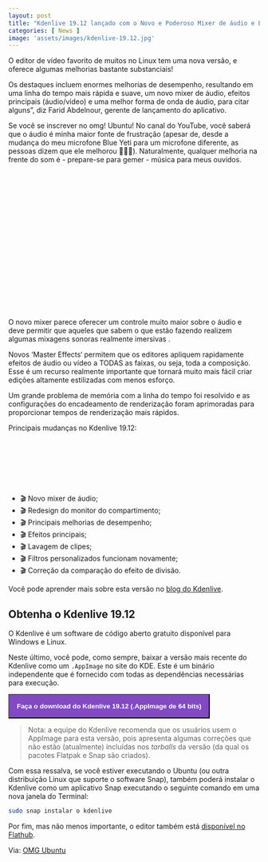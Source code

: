 ```yaml
---
layout: post
title: "Kdenlive 19.12 lançado com o Novo e Poderoso Mixer de áudio e Efeitos"
categories: [ News ]
image: 'assets/images/kdenlive-19.12.jpg'
---
```


O editor de vídeo favorito de muitos no Linux tem uma nova versão, e oferece algumas melhorias bastante substanciais!

Os destaques incluem enormes melhorias de desempenho, resultando em uma linha do tempo mais rápida e suave, um novo mixer de áudio, efeitos principais (áudio/vídeo) e uma melhor forma de onda de áudio, para citar alguns”, diz Farid Abdelnour, gerente de lançamento do aplicativo.

Se você se inscrever no omg! Ubuntu! No canal do YouTube, você saberá que o áudio é minha maior fonte de frustração (apesar de, desde a mudança do meu microfone Blue Yeti para um microfone diferente, as pessoas dizem que ele melhorou 💁🏻‍♂️). Naturalmente, qualquer melhoria na frente do som é - prepare-se para gemer - música para meus ouvidos.


<!-- QUADRADO -->
<script async src="//pagead2.googlesyndication.com/pagead/js/adsbygoogle.js"></script>
<ins class="adsbygoogle"
style="display:inline-block;width:336px;height:280px"
data-ad-client="ca-pub-2838251107855362"
data-ad-slot="5351066970"></ins>
<script>
(adsbygoogle = window.adsbygoogle || []).push({});
</script>

O novo mixer parece oferecer um controle muito maior sobre o áudio e deve permitir que aqueles que sabem o que estão fazendo realizem algumas mixagens sonoras realmente imersivas .

Novos ‘Master Effects‘ permitem que os editores apliquem rapidamente efeitos de áudio ou vídeo a TODAS as faixas, ou seja, toda a composição. Esse é um recurso realmente importante que tornará muito mais fácil criar edições altamente estilizadas com menos esforço.

Um grande problema de memória com a linha do tempo foi resolvido e as configurações do encadeamento de renderização foram aprimoradas para proporcionar tempos de renderização mais rápidos.

Principais mudanças no Kdenlive 19.12:

<!-- MINI ANÚNCIO -->
<script async src="//pagead2.googlesyndication.com/pagead/js/adsbygoogle.js"></script>
<!-- Games Root -->
<ins class="adsbygoogle"
style="display:inline-block;width:730px;height:95px"
data-ad-client="ca-pub-2838251107855362"
data-ad-slot="5351066970"></ins>
<script>
(adsbygoogle = window.adsbygoogle || []).push({});
</script>

- 🎬️  Novo mixer de áudio;
- 🎬️  Redesign do monitor do compartimento;
- 🎬️  Principais melhorias de desempenho;
- 🎬️  Efeitos principais;
- 🎬️  Lavagem de clipes;
- 🎬️  Filtros personalizados funcionam novamente;
- 🎬️  Correção da comparação do efeito de divisão.

Você pode aprender mais sobre esta versão no [blog do Kdenlive](https://kdenlive.org/en/2019/12/kdenlive-19-12-0-is-out/).

## Obtenha o Kdenlive 19.12

O Kdenlive é um software de código aberto gratuito disponível para Windows e Linux.

Neste último, você pode, como sempre, baixar a versão mais recente do Kdenlive como um `.AppImage` no site do KDE. Este é um binário independente que é fornecido com todas as dependências necessárias para execução.

<!-- RETANGULO LARGO 2 -->
<script async src="//pagead2.googlesyndication.com/pagead/js/adsbygoogle.js"></script>
<ins class="adsbygoogle"
style="display:block; text-align:center;"
data-ad-layout="in-article"
data-ad-format="fluid"
data-ad-client="ca-pub-2838251107855362"
data-ad-slot="8549252987"></ins>
<script>
(adsbygoogle = window.adsbygoogle || []).push({});
</script>

<a href="https://files.kde.org/kdenlive/release/kdenlive-19.12.0a-x86_64.appimage"><button class="btn btn-primary" style="padding:15px;background:#8149C2;color:#fff;font-weight:bold;">
Faça o download do Kdenlive 19.12 (.AppImage de 64 bits)
</button></a>

> Nota: a equipe do Kdenlive recomenda que os usuários usem o AppImage para esta versão, pois apresenta algumas correções que não estão (atualmente) incluídas nos *tarballs* da versão (da qual os pacotes Flatpak e Snap são criados).

Com essa ressalva, se você estiver executando o Ubuntu (ou outra distribuição Linux que suporte o software Snap), também poderá instalar o Kdenlive como um aplicativo Snap executando o seguinte comando em uma nova janela do Terminal:
```sh
sudo snap instalar o kdenlive
```

Por fim, mas não menos importante, o editor também está [disponível no Flathub](https://flathub.org/apps/details/org.kde.kdenlive).

<!-- RETANGULO LARGO -->
<script async src="https://pagead2.googlesyndication.com/pagead/js/adsbygoogle.js"></script>
<!-- Informat -->
<ins class="adsbygoogle"
style="display:block"
data-ad-client="ca-pub-2838251107855362"
data-ad-slot="2327980059"
data-ad-format="auto"
data-full-width-responsive="true"></ins>
<script>
(adsbygoogle = window.adsbygoogle || []).push({});
</script>

Via: [OMG Ubuntu](https://www.omgubuntu.co.uk/2019/12/kdenlive-19-2-update)
